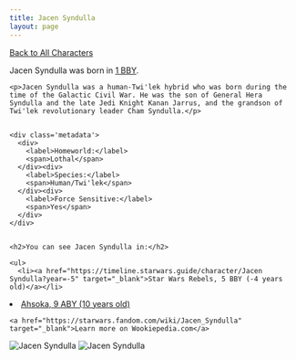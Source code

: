 ```yaml
---
title: Jacen Syndulla
layout: page
---
```

<a href="/character" class="smaller">Back to All Characters</a>

<div class="container">
  <div class="col-10">
    <p>
    Jacen Syndulla             was born in <a href="https://timeline.starwars.guide/character/Jacen Syndulla?year=-4" target="_blank">1 BBY</a>.
    </p>

    <p>Jacen Syndulla was a human-Twi'lek hybrid who was born during the time of the Galactic Civil War. He was the son of General Hera Syndulla and the late Jedi Knight Kanan Jarrus, and the grandson of Twi'lek revolutionary leader Cham Syndulla.</p>


    <div class='metadata'>
      <div>
        <label>Homeworld:</label>
        <span>Lothal</span>
      </div><div>
        <label>Species:</label>
        <span>Human/Twi'lek</span>
      </div><div>
        <label>Force Sensitive:</label>
        <span>Yes</span>
      </div>
    </div>


    <h2>You can see Jacen Syndulla in:</h2>

    <ul>
      <li><a href="https://timeline.starwars.guide/character/Jacen Syndulla?year=-5" target="_blank">Star Wars Rebels, 5 BBY (-4 years old)</a></li>
  <li><a href="https://timeline.starwars.guide/character/Jacen Syndulla?year=9" target="_blank">Ahsoka, 9 ABY (10 years old)</a></li>
    </ul>

    <a href="https://starwars.fandom.com/wiki/Jacen_Syndulla" target="_blank">Learn more on Wookiepedia.com</a>
  </div>
  <div class="character_image col-2">
    <img src="https://timeline.starwars.guide//images/jacen-young.png" alt="Jacen Syndulla" />
    <img src="https://timeline.starwars.guide//images/jacen.png" alt="Jacen Syndulla" />
    <ins class="adsbygoogle"
      style="display:block"
      data-ad-client="ca-pub-6056590143595280"
      data-ad-slot="1622037034"
      data-ad-format="auto"
      data-full-width-responsive="true"></ins>
    <script>
        (adsbygoogle = window.adsbygoogle || []).push({});
    </script>
  </div>
</div>
